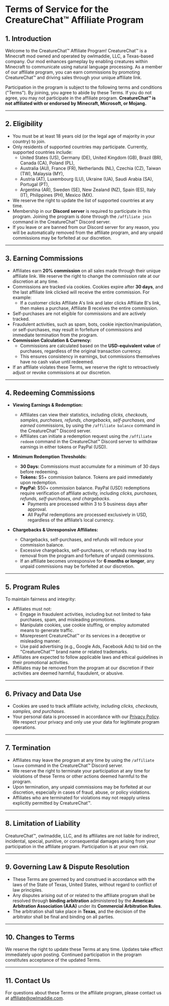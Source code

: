 # Terms of Service for the CreatureChat™ Affiliate Program

## 1. Introduction
Welcome to the CreatureChat™ Affiliate Program! CreatureChat™ is a Minecraft mod owned and operated
by owlmaddie, LLC, a Texas-based company. Our mod enhances gameplay by enabling creatures within
Minecraft to communicate using natural language processing. As a member of our affiliate program,
you can earn commissions by promoting CreatureChat™ and driving sales through your unique affiliate
link.

Participation in the program is subject to the following terms and conditions ("Terms"). By
joining, you agree to abide by these Terms. If you do not agree, you may not participate in
the affiliate program. **CreatureChat™ is not affiliated with or endorsed by Minecraft, Microsoft, or Mojang.**

---

## 2. Eligibility
- You must be at least 18 years old (or the legal age of majority in your country) to join.
- Only residents of supported countries may participate. Currently, supported countries include:
  - United States (US), Germany (DE), United Kingdom (GB), Brazil (BR), Canada (CA), Poland (PL),
  - Australia (AU), France (FR), Netherlands (NL), Czechia (CZ), Taiwan (TW), Malaysia (MY),
  - Austria (AT), Luxembourg (LU), Ukraine (UA), Saudi Arabia (SA), Portugal (PT),
  - Argentina (AR), Sweden (SE), New Zealand (NZ), Spain (ES), Italy (IT), Philippines (PH), Mexico (MX).
- We reserve the right to update the list of supported countries at any time.
- Membership in our **Discord server** is required to participate in this program. Joining the program is done through the `/affiliate join` command in the CreatureChat™ Discord server.
- If you leave or are banned from our Discord server for any reason, you will be automatically removed from the affiliate program, and any unpaid commissions may be forfeited at our discretion.

---

## 3. Earning Commissions
- Affiliates earn **20% commission** on all sales made through their unique affiliate link. We reserve the right to change the commission rate at our discretion at any time.
- Commissions are tracked via cookies. Cookies expire after **30 days**, and the last affiliate link clicked will receive the entire commission. For example:
  - If a customer clicks Affiliate A's link and later clicks Affiliate B's link, then makes a purchase, Affiliate B receives the entire commission.
- Self-purchases are not eligible for commissions and are actively tracked.
- Fraudulent activities, such as spam, bots, cookie injection/manipulation, or self-purchases, may result in forfeiture of commissions and immediate termination from the program.
- **Commission Calculation & Currency:**
  - Commissions are calculated based on the **USD-equivalent value** of purchases, regardless of the original transaction currency.
  - This ensures consistency in earnings, but commissions themselves have no cash value until redeemed.
- If an affiliate violates these Terms, we reserve the right to retroactively adjust or revoke commissions at our discretion.

---

## 4. Redeeming Commissions
- **Viewing Earnings & Redemption:**
  - Affiliates can view their statistics, including *clicks, checkouts, samples, purchases, refunds, chargebacks, self-purchases, and earned* commissions, by using the `/affiliate balance` command in the CreatureChat™ Discord server.
  - Affiliates can initiate a redemption request using the `/affiliate redeem` command in the CreatureChat™ Discord server to withdraw earnings in either tokens or PayPal (USD).

- **Minimum Redemption Thresholds:**
  - **30 Days:** Commissions must accumulate for a minimum of 30 days before redeeming. 
  - **Tokens:** $5+ commission balance. Tokens are paid immediately upon redemption.
  - **PayPal:** $50+ commission balance. PayPal (USD) redemptions require verification of affiliate activity, including *clicks, purchases, refunds, self-purchases, and chargebacks*.
    - Payments are processed within 3 to 5 business days after approval.
    - All PayPal redemptions are processed exclusively in USD, regardless of the affiliate’s local currency.

- **Chargebacks & Unresponsive Affiliates:**
  - Chargebacks, self-purchases, and refunds will reduce your commission balance.
  - Excessive chargebacks, self-purchases, or refunds may lead to removal from the program and forfeiture of unpaid commissions.
  - If an affiliate becomes unresponsive for **6 months or longer**, any unpaid commissions may be forfeited at our discretion.

---

## 5. Program Rules
To maintain fairness and integrity:
- Affiliates must not:
  - Engage in fraudulent activities, including but not limited to fake purchases, spam, and misleading promotions.
  - Manipulate cookies, use cookie stuffing, or employ automated means to generate traffic.
  - Misrepresent CreatureChat™ or its services in a deceptive or misleading manner.
  - Use paid advertising (e.g., Google Ads, Facebook Ads) to bid on the "CreatureChat™" brand name or related trademarks.
- Affiliates are expected to follow applicable laws and ethical guidelines in their promotional activities.
- Affiliates may be removed from the program at our discretion if their activities are deemed harmful, fraudulent, or abusive.

---

## 6. Privacy and Data Use
- Cookies are used to track affiliate activity, including *clicks, checkouts, samples, and purchases*.
- Your personal data is processed in accordance with our [Privacy Policy](PRIVACY.md). We respect your privacy and only use your data for legitimate program operations.

---

## 7. Termination
- Affiliates may leave the program at any time by using the `/affiliate leave` command in the CreatureChat™ Discord server.
- We reserve the right to terminate your participation at any time for violations of these Terms or other actions deemed harmful to the program.
- Upon termination, any unpaid commissions may be forfeited at our discretion, especially in cases of fraud, abuse, or policy violations.
- Affiliates who are terminated for violations may not reapply unless explicitly permitted by CreatureChat™.

---

## 8. Limitation of Liability
CreatureChat™, owlmaddie, LLC, and its affiliates are not liable for indirect, incidental, special, punitive, or consequential damages
arising from your participation in the affiliate program. Participation is at your own risk.

---

## 9. Governing Law & Dispute Resolution
- These Terms are governed by and construed in accordance with the laws of the State of Texas, United States, without regard to conflict of law principles.
- Any disputes arising out of or related to the affiliate program shall be resolved through **binding arbitration** administered by the **American Arbitration Association (AAA)** under its **Commercial Arbitration Rules**.
- The arbitration shall take place in **Texas**, and the decision of the arbitrator shall be final and binding on all parties.

---

## 10. Changes to Terms
We reserve the right to update these Terms at any time. Updates take effect immediately upon posting. Continued participation in the program constitutes acceptance of the updated Terms.

---

## 11. Contact Us
For questions about these Terms or the affiliate program, please contact us at [affiliate@owlmaddie.com](mailto:affiliate@owlmaddie.com).
